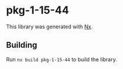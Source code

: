 # pkg-1-15-44

This library was generated with [Nx](https://nx.dev).

## Building

Run `nx build pkg-1-15-44` to build the library.
